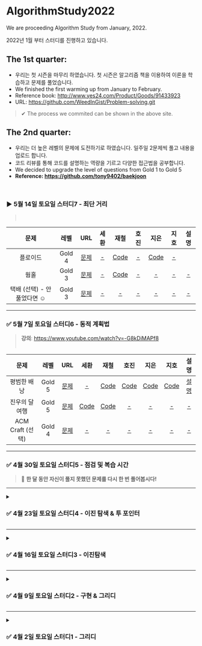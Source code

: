 # AlgorithmStudy2022
We are proceeding Algorithm Study from January, 2022.  

2022년 1월 부터 스터디를 진행하고 있습니다.

## The 1st quarter: 
- 우리는 첫 시즌을 마무리 하였습니다. 첫 시즌은 알고리즘 책을 이용하여 이론을 학습하고 문제를 풀었습니다.  
- We finished the first warming up from January to February.
- Reference book: http://www.yes24.com/Product/Goods/91433923
- URL: https://github.com/WeedInGist/Problem-solving.git
>✔︎ The process we commited can be shown in the above site.

## The 2nd quarter: 
- 우리는 더 높은 레벨의 문제에 도전하기로 하였습니다. 일주일 2문제씩 풀고 내용을 업로드 합니다.
- 코드 리뷰를 통해 코드를 설명하는 역량을 기르고 다양한 접근법을 공부합니다.
- We decided to upgrade the level of questions from Gold 1 to Gold 5
- **Reference: https://github.com/tony9402/baekjoon**
</br>

### ▶ 5월 14일 토요일 스터디7 - 최단 거리
> <br>

|      문제      | 레벨 |                           URL                            | 세환 | 재철 | 호진 | 지은 | 지호 | 설명 |  
| :------------: | :--: | :------------------------------------------------------: |:--:|:--:|:--:|:--:| :--:|:--:|   
| 플로이드  |  Gold 4    | [문제](https://www.acmicpc.net/problem/11404) |[-]()|[Code](https://github.com/junghojin/AlgorithmStudy2022/blob/main/%EC%A0%95%EC%9E%AC%EC%B2%A0/MST/BOJ_11404.java)|[-]()|[Code](https://github.com/junghojin/AlgorithmStudy2022/blob/main/%EC%9D%B4%EC%A7%80%EC%9D%80/22%EB%85%845%EC%9B%942%EC%A3%BC/Main_11404.java)|[-]()| [](https://github.com/LeeJieuni/AlgorithmStudy2022/blob/main/%EC%9D%B4%EC%A7%80%EC%9D%80/22%EB%85%845%EC%9B%942%EC%A3%BC/%EB%B0%B1%EC%A4%8011404_%ED%94%8C%EB%A1%9C%EC%9D%B4%EB%93%9C_new.pdf)| 
|  웜홀   |  Gold 3   | [문제](https://www.acmicpc.net/problem/1865) |[-]()|[Code](https://github.com/junghojin/AlgorithmStudy2022/blob/main/%EC%A0%95%EC%9E%AC%EC%B2%A0/MST/BOJ_1865.java)|[-]()|[-]()|[-]()| [-]()| 
| 택배 (선택) - 안 풀었다면 ☺️  |  Gold 3  | [문제](https://www.acmicpc.net/problem/8980)|[-]()|[-]()|[-]()|[-]()|[-]()| [-]()|   

-----

### ✅ 5월 7일 토요일 스터디6 - 동적 계획법
> <strong>강의</strong>: https://www.youtube.com/watch?v=-G8kDiMAPf8 <br>
> <br>

|      문제      | 레벨 |                           URL                            | 세환 | 재철 | 호진 | 지은 | 지호 | 설명 |  
| :------------: | :--: | :------------------------------------------------------: |:--:|:--:|:--:|:--:| :--:|:--:|   
| 평범한 배낭  |  Gold 5    | [문제](https://www.acmicpc.net/problem/12865) |[-]()|[Code](https://github.com/junghojin/AlgorithmStudy2022/blob/main/%EC%A0%95%EC%9E%AC%EC%B2%A0/DP/BOJ_12865.java)|[Code](https://github.com/junghojin/AlgorithmStudy2022/blob/main/정호진/06_DP/DP_boj_12865.java)|[Code](https://github.com/junghojin/AlgorithmStudy2022/blob/main/%EC%9D%B4%EC%A7%80%EC%9D%80/22%EB%85%845%EC%9B%941%EC%A3%BC/DP_BOJ_12865_LJE.java)|[Code](https://github.com/junghojin/AlgorithmStudy2022/blob/88f503e11399d24dafd7eda12e960219136040cc/%EA%B9%80%EC%A7%80%ED%98%B8/DP/BOJ_12865_%ED%8F%89%EB%B2%94%ED%95%9C%EB%B0%B0%EB%82%AD.java)| [설명](https://github.com/junghojin/AlgorithmStudy2022/blob/f48418b84228853f894b504104298cfc33afffd8/%EC%A0%95%ED%98%B8%EC%A7%84/06_DP/DP_boj_12865_%E1%84%89%E1%85%A5%E1%86%AF%E1%84%86%E1%85%A7%E1%86%BC.pdf)|  
|  진우의 달 여행   |  Gold 5   | [문제](https://www.acmicpc.net/problem/17485) |[Code](https://github.com/junghojin/AlgorithmStudy2022/blob/main/%ED%95%9C%EC%84%B8%ED%99%98/dp/Main_17485.java)|[Code](https://github.com/junghojin/AlgorithmStudy2022/blob/main/%EC%A0%95%EC%9E%AC%EC%B2%A0/DP/BOJ_17485.java)|[-]()|[-]()|[-]()| [-]()|      
| ACM Craft (선택)   |  Gold 4   | [문제](https://www.acmicpc.net/problem/1005)|[-]()|[-]()|[-]()|[-]()|[-]()| [-]()|   

-----

### ✅ 4월 30일 토요일 스터디5 - 점검 및 복습 시간
> 📢 **한 달 동안 자신이 풀지 못했던 문제를 다시 한 번 풀어봅시다!** 

-----

<details markdown = "1">
<summary> <h3> ✅  4월 23일 토요일 스터디4 - 이진 탐색 & 투 포인터 </h3> </summary>

> <strong>이진 탐색 강의</strong>: https://youtu.be/Bhprzw_1kb0 <br>

|      문제      | 레벨 |                           URL                            | 세환 | 재철 | 호진 | 지은 | 지호 | 설명 |  
| :------------: | :--: | :------------------------------------------------------: |:--:|:--:|:--:|:--:| :--:|:--:|   
| 용액  |  Gold 5    | [문제](https://www.acmicpc.net/problem/2467) |[Code](https://github.com/junghojin/AlgorithmStudy2022/blob/main/%ED%95%9C%EC%84%B8%ED%99%98/binarySearch/Main_2467_twoPointer.java)|[Code](https://github.com/junghojin/AlgorithmStudy2022/blob/fa09907aa0bd984c0fbb9331286db7ed973bb270/%EC%A0%95%EC%9E%AC%EC%B2%A0/TwoPointers/BOJ_2467.java)|[Code](https://github.com/junghojin/AlgorithmStudy2022/blob/76c8627c87a065f99cfa92e579783bd48a194e50/%EC%A0%95%ED%98%B8%EC%A7%84/05_BinarySearch/BS_boj_2467.java)|[Code](https://github.com/junghojin/AlgorithmStudy2022/blob/main/%EC%9D%B4%EC%A7%80%EC%9D%80/22%EB%85%844%EC%9B%944%EC%A3%BC/BinarySearch_BOJ_2467_LJE.java)|[Code](https://github.com/junghojin/AlgorithmStudy2022/blob/6285e338152494022c36449cefe8f11cc75abce0/%EA%B9%80%EC%A7%80%ED%98%B8/BinarySearch/BOJ_2467_%EC%9A%A9%EC%95%A1.java)| [-]()|     
|  세 용액   |  Gold 4   | [문제](https://www.acmicpc.net/problem/2473) |[-]()|[Code](https://github.com/junghojin/AlgorithmStudy2022/blob/main/%EC%A0%95%EC%9E%AC%EC%B2%A0/TwoPointers/BOJ_2473.java)|[Code](https://github.com/junghojin/AlgorithmStudy2022/blob/main/%EC%A0%95%ED%98%B8%EC%A7%84/05_BinarySearch/BS_boj_2473.java)|[Code](https://github.com/junghojin/AlgorithmStudy2022/blob/main/%EC%9D%B4%EC%A7%80%EC%9D%80/22%EB%85%844%EC%9B%944%EC%A3%BC/BinarySearch_BOJ_2473_LJE.java)|[Code](https://github.com/junghojin/AlgorithmStudy2022/blob/453a57af8c9862c4a8a42b54019af99ef28fdb7c/%EA%B9%80%EC%A7%80%ED%98%B8/BinarySearch/BOJ_2473_%EC%84%B8%EC%9A%A9%EC%95%A1.java)| [설명](https://github.com/junghojin/AlgorithmStudy2022/blob/main/%EC%9D%B4%EC%A7%80%EC%9D%80/22%EB%85%844%EC%9B%944%EC%A3%BC/%EB%B0%B1%EC%A4%802473_%EC%84%B8_%EC%9A%A9%EC%95%A1.pdf)|     
| 부분합 (선택)   |  Gold 4   | [문제](https://www.acmicpc.net/problem/1806)|[-]()|[-]()|[-]()|[-]()|[Code](https://github.com/junghojin/AlgorithmStudy2022/blob/a97d2aa3efc52ec75a785c6f81ec2362793f0c84/%EA%B9%80%EC%A7%80%ED%98%B8/BinarySearch/BOJ_1806_%EB%B6%80%EB%B6%84%ED%95%A9.java)| [-]()|   

</details>

-----
<details markdown = "1">
  <summary> <h3> ✅  4월 16일 토요일 스터디3 - 이진탐색 </h3> </summary>
  
> <strong> We are welcoming the new member, Jiho 🎈 </strong> <br>
> 
> **이진 탐색 강의**: https://youtu.be/Bhprzw_1kb0 <br>
> 
> '암벽 등반'과 '합이 0인 네 정수 문제' 중 편하신 한 문제 선택해서 풀어주세요~

|      문제      | 레벨 |                           URL                            | 세환 | 재철 | 호진 | 지은 | 지호 | 설명 |  
| :------------: | :--: | :------------------------------------------------------: |:--:|:--:|:--:|:--:| :--:|:--:|   
|  색종이와 가위   |  Gold 5    | [문제](https://www.acmicpc.net/problem/20444) |[-]()|[Code](https://github.com/junghojin/AlgorithmStudy2022/blob/main/%EC%A0%95%EC%9E%AC%EC%B2%A0/BinarySearch/BOJ_20444.java)|[Code](https://github.com/junghojin/AlgorithmStudy2022/blob/17d8dc82104bbca3d1c9acf27366ca4d4d0a2bcf/%EC%A0%95%ED%98%B8%EC%A7%84/05_BinarySearch/BS_boj_20444.java)|[Code](https://github.com/junghojin/AlgorithmStudy2022/blob/91ce6e75c27341370a4b9ec43ef3982b94cec068/%EC%9D%B4%EC%A7%80%EC%9D%80/22%EB%85%844%EC%9B%943%EC%A3%BC/BinarySeach_BOJ_20444_LJE.java)|[Code](https://github.com/junghojin/AlgorithmStudy2022/blob/283c68d44f103cfb8f7f16607d765db2bb31a94e/%EA%B9%80%EC%A7%80%ED%98%B8/BinarySearch/BOJ_20444_%EC%83%89%EC%A2%85%EC%9D%B4%EC%9E%90%EB%A5%B4%EA%B8%B0.java)| [풀이](https://github.com/junghojin/AlgorithmStudy2022/blob/a4ad9671b9a21ee473ab7926af0b0be4be867b85/%EC%9D%B4%EC%A7%80%EC%9D%80/22%EB%85%844%EC%9B%943%EC%A3%BC/%EB%B0%B1%EC%A4%8020444_%EC%83%89%EC%A2%85%EC%9D%B4%EC%99%80_%EA%B0%80%EC%9C%84.pdf)|    
|  휴게소 세우기   |  Gold 4   | [문제](https://www.acmicpc.net/problem/1477) |[-]()|[Code](https://github.com/junghojin/AlgorithmStudy2022/blob/29d7998b1f562055069ef896db69b274594ebd15/%EC%A0%95%EC%9E%AC%EC%B2%A0/BinarySearch/BOJ_1477.java)|[Code](https://github.com/junghojin/AlgorithmStudy2022/blob/dc6bb8454325022d3b625be0619b4deb1dc7ba69/%EC%A0%95%ED%98%B8%EC%A7%84/05_BinarySearch/BS_boj_1477.java)|[Code](https://github.com/junghojin/AlgorithmStudy2022/blob/a4ad9671b9a21ee473ab7926af0b0be4be867b85/%EC%9D%B4%EC%A7%80%EC%9D%80/22%EB%85%844%EC%9B%943%EC%A3%BC/BinarySearch_BOJ_1477_LJE.java)|[-]()| [풀이](https://github.com/junghojin/AlgorithmStudy2022/blob/bcbd519ac7bfc16b0dc26b8cd7b78b52f6a92cc7/%EC%A0%95%ED%98%B8%EC%A7%84/05_BinarySearch/BS_boj_1477_%EC%84%A4%EB%AA%85.md)|     
|  암벽 등반 (선택)  |  Gold 3   | [문제](https://www.acmicpc.net/problem/2412)|[-]()|[Code](https://github.com/junghojin/AlgorithmStudy2022/blob/9610d1f0e759d7aa1161f7f17eec57ce99bae734/%EC%A0%95%EC%9E%AC%EC%B2%A0/BinarySearch/BOJ_2412.java)|[-]()|[-]()|[Code](https://github.com/junghojin/AlgorithmStudy2022/blob/7a36b00348d13f4da2de17c347ad4ff161214b3a/%EA%B9%80%EC%A7%80%ED%98%B8/BinarySearch/BOJ_2412_binarysearch.java)| [-]()| 
|  합이 0인 네 정수 (선택)   |  Gold 2   | [문제](https://www.acmicpc.net/problem/7453)|[-]()|[Code](https://github.com/junghojin/AlgorithmStudy2022/blob/9610d1f0e759d7aa1161f7f17eec57ce99bae734/%EC%A0%95%EC%9E%AC%EC%B2%A0/BinarySearch/BOJ_7453.java)|[-]()|[-]()|[-]()| [-]()|   

</details>

------

<details markdown = "1">
  <summary> <h3> ✅ 4월 9일 토요일 스터디2 - 구현 & 그리디 </h3> </summary>
  
|      문제      | 레벨 |                           URL                            | 세환 | 재철 | 호진 | 지은 | 설명 |  
| :------------: | :--: | :------------------------------------------------------: |:--:|:--:|:--:|:--:| :--:| 
|  낚시왕(구현)   |  Gold 2    | [문제](https://www.acmicpc.net/problem/17143) |[-]()|[Code](https://github.com/junghojin/AlgorithmStudy2022/blob/976985056caf5d968c2e9d30cb60a2b70431f374/%EC%A0%95%EC%9E%AC%EC%B2%A0/Implements/BOJ_17143.java)|[Code](https://github.com/junghojin/AlgorithmStudy2022/blob/94ac838937fa24343b243316ff992fdb2ae81e49/%EC%A0%95%ED%98%B8%EC%A7%84/03_Implementation/Implementation_boj_17143.java )|[Code](https://github.com/junghojin/AlgorithmStudy2022/blob/d6c20a0016b1d743efc6ebd5c6352a3bb0666e7b/%EC%9D%B4%EC%A7%80%EC%9D%80/22%EB%85%844%EC%9B%942%EC%A3%BC/implementation_BOJ_17143_LJE.java)|[풀이](https://github.com/junghojin/AlgorithmStudy2022/blob/e8b5258a02d5df76c4ebf33e52b13c4c7b72d9f5/%EC%A0%95%ED%98%B8%EC%A7%84/03_Implementation/img/%EA%B5%AC%ED%98%84-%EB%B0%B1%EC%A4%80-17143-%EB%82%9A%EC%8B%9C%EC%99%95.JPG)|   
|  보호 필름(A형대비)   |  SWExpertAcademy   | [문제](https://swexpertacademy.com/main/code/problem/problemDetail.do?contestProbId=AV5V1SYKAaUDFAWu) |[Code](https://github.com/junghojin/AlgorithmStudy2022/blob/e3ad2d5c13c6e75745b4448eb9ed69f23c9354be/%ED%95%9C%EC%84%B8%ED%99%98/implement/Solution_2112.java)|[-]()|[Code](https://github.com/junghojin/AlgorithmStudy2022/blob/fd94af8bee9daf3d5de23558364242a36b24c23a/%EC%A0%95%ED%98%B8%EC%A7%84/03_Implementation/Implementation_SWExpert_2112.java)|[-]()| [-]()|  [-]()| 
|  카드정렬하기(그리디)   |  Gold 4   | [문제](https://www.acmicpc.net/problem/1715)|[-]()|[Code](https://github.com/junghojin/AlgorithmStudy2022/blob/0923c8aa3f5b59c6125fd9eafd721f0705d149ce/%EC%A0%95%EC%9E%AC%EC%B2%A0/greedy/BOJ_1715.java)|[Code](https://github.com/junghojin/AlgorithmStudy2022/blob/d62564d447c92b26eb4a0285236e91fff576912a/%EC%A0%95%ED%98%B8%EC%A7%84/02_Greedy/Greedy_boj_1715.java)|[Code](https://github.com/junghojin/AlgorithmStudy2022/blob/249f94105cf5778abf078894ad15908b2b41c73f/%EC%9D%B4%EC%A7%80%EC%9D%80/22%EB%85%844%EC%9B%942%EC%A3%BC/greedy_BOJ_1715_LJE.java)|[-]()| 

</details>

------
<details markdown = "1">
  <summary> <h3> ✅ 4월 2일 토요일 스터디1 - 그리디 </h3> </summary>

> **참고**: 참고 사이트 <br>
> **풀이**: 스터디원이 직접 작성한 설명 <br>
> **Collection.sort()에서 사용하는 팀정렬 강의**: https://www.youtube.com/watch?v=HHN1axRRKx8&t=1637s

|      문제      | 레벨 |                           URL                            | 세환 | 재철 | 호진 | 지은 | 설명 |  
| :------------: | :--: | :------------------------------------------------------: |:--:|:--:|:--:|:--:|:--:|   
|  최소회의실 개수   |  Gold 5   | [문제](https://www.acmicpc.net/problem/19598) |[-]()|[-]()|[Code](https://github.com/junghojin/AlgorithmStudy2022/blob/e7cb81aa1541301337fd3fc7412f47a40c226f61/%EC%A0%95%ED%98%B8%EC%A7%84/02_Greedy/Main_19598_Greedy.java)|[Code](https://github.com/junghojin/AlgorithmStudy2022/blob/e7cb81aa1541301337fd3fc7412f47a40c226f61/%EC%9D%B4%EC%A7%80%EC%9D%80/22%EB%85%844%EC%9B%941%EC%A3%BC_Greedy/greedy_BOJ_19598_LJE2.java)|[참고](https://hillier.tistory.com/115)|   
|  행복 유치원   |  Gold 5   | [문제](https://www.acmicpc.net/problem/13164) |[-]()|[-]()|[Code](https://github.com/junghojin/AlgorithmStudy2022/blob/82e35c27f92fa9e0053b4d4f7632455ee65b9b59/%EC%A0%95%ED%98%B8%EC%A7%84/02_Greedy/Main_13164_Greedy.java)|[-]()|[풀이](https://github.com/junghojin/AlgorithmStudy2022/blob/70a306673f8258b265abd3b6c4d9067000e50c61/%EC%A0%95%ED%98%B8%EC%A7%84/02_Greedy/Main_13164_Greedy.md)| 
|  택배   |  Gold 3   | [문제](https://www.acmicpc.net/problem/8980) |[-]()|[-]()|[-]()|[-]()|[-]()|


</details>

